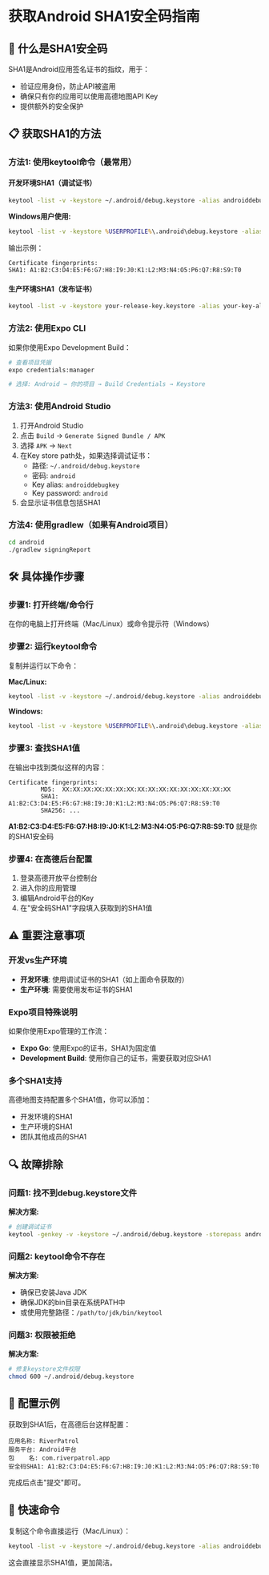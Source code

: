 # 获取Android SHA1安全码指南

## 🔑 什么是SHA1安全码

SHA1是Android应用签名证书的指纹，用于：
- 验证应用身份，防止API被盗用
- 确保只有你的应用可以使用高德地图API Key
- 提供额外的安全保护

## 📋 获取SHA1的方法

### 方法1: 使用keytool命令（最常用）

#### 开发环境SHA1（调试证书）
```bash
keytool -list -v -keystore ~/.android/debug.keystore -alias androiddebugkey -storepass android -keypass android
```

**Windows用户使用:**
```cmd
keytool -list -v -keystore %USERPROFILE%\.android\debug.keystore -alias androiddebugkey -storepass android -keypass android
```

输出示例：
```
Certificate fingerprints:
SHA1: A1:B2:C3:D4:E5:F6:G7:H8:I9:J0:K1:L2:M3:N4:O5:P6:Q7:R8:S9:T0
```

#### 生产环境SHA1（发布证书）
```bash
keytool -list -v -keystore your-release-key.keystore -alias your-key-alias
```

### 方法2: 使用Expo CLI

如果你使用Expo Development Build：
```bash
# 查看项目凭据
expo credentials:manager

# 选择: Android → 你的项目 → Build Credentials → Keystore
```

### 方法3: 使用Android Studio

1. 打开Android Studio
2. 点击 `Build` → `Generate Signed Bundle / APK`
3. 选择 `APK` → `Next`
4. 在Key store path处，如果选择调试证书：
   - 路径: `~/.android/debug.keystore`
   - 密码: `android`
   - Key alias: `androiddebugkey` 
   - Key password: `android`
5. 会显示证书信息包括SHA1

### 方法4: 使用gradlew（如果有Android项目）

```bash
cd android
./gradlew signingReport
```

## 🛠️ 具体操作步骤

### 步骤1: 打开终端/命令行

在你的电脑上打开终端（Mac/Linux）或命令提示符（Windows）

### 步骤2: 运行keytool命令

复制并运行以下命令：

**Mac/Linux:**
```bash
keytool -list -v -keystore ~/.android/debug.keystore -alias androiddebugkey -storepass android -keypass android
```

**Windows:**
```cmd
keytool -list -v -keystore %USERPROFILE%\.android\debug.keystore -alias androiddebugkey -storepass android -keypass android
```

### 步骤3: 查找SHA1值

在输出中找到类似这样的内容：
```
Certificate fingerprints:
         MD5:  XX:XX:XX:XX:XX:XX:XX:XX:XX:XX:XX:XX:XX:XX:XX:XX
         SHA1: A1:B2:C3:D4:E5:F6:G7:H8:I9:J0:K1:L2:M3:N4:O5:P6:Q7:R8:S9:T0
         SHA256: ...
```

**A1:B2:C3:D4:E5:F6:G7:H8:I9:J0:K1:L2:M3:N4:O5:P6:Q7:R8:S9:T0** 就是你的SHA1安全码

### 步骤4: 在高德后台配置

1. 登录高德开放平台控制台
2. 进入你的应用管理
3. 编辑Android平台的Key
4. 在"安全码SHA1"字段填入获取到的SHA1值

## ⚠️ 重要注意事项

### 开发vs生产环境

- **开发环境**: 使用调试证书的SHA1（如上面命令获取的）
- **生产环境**: 需要使用发布证书的SHA1

### Expo项目特殊说明

如果你使用Expo管理的工作流：
- **Expo Go**: 使用Expo的证书，SHA1为固定值
- **Development Build**: 使用你自己的证书，需要获取对应SHA1

### 多个SHA1支持

高德地图支持配置多个SHA1值，你可以添加：
- 开发环境的SHA1
- 生产环境的SHA1
- 团队其他成员的SHA1

## 🔍 故障排除

### 问题1: 找不到debug.keystore文件

**解决方案:**
```bash
# 创建调试证书
keytool -genkey -v -keystore ~/.android/debug.keystore -storepass android -alias androiddebugkey -keypass android -keyalg RSA -keysize 2048 -validity 10000
```

### 问题2: keytool命令不存在

**解决方案:**
- 确保已安装Java JDK
- 确保JDK的bin目录在系统PATH中
- 或使用完整路径：`/path/to/jdk/bin/keytool`

### 问题3: 权限被拒绝

**解决方案:**
```bash
# 修复keystore文件权限
chmod 600 ~/.android/debug.keystore
```

## 📝 配置示例

获取到SHA1后，在高德后台这样配置：

```
应用名称: RiverPatrol
服务平台: Android平台
包    名: com.riverpatrol.app
安全码SHA1: A1:B2:C3:D4:E5:F6:G7:H8:I9:J0:K1:L2:M3:N4:O5:P6:Q7:R8:S9:T0
```

完成后点击"提交"即可。

## 🎯 快速命令

复制这个命令直接运行（Mac/Linux）：
```bash
keytool -list -v -keystore ~/.android/debug.keystore -alias androiddebugkey -storepass android -keypass android | grep SHA1
```

这会直接显示SHA1值，更加简洁。